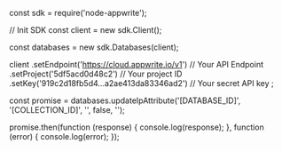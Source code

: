 const sdk = require('node-appwrite');

// Init SDK
const client = new sdk.Client();

const databases = new sdk.Databases(client);

client
    .setEndpoint('https://cloud.appwrite.io/v1') // Your API Endpoint
    .setProject('5df5acd0d48c2') // Your project ID
    .setKey('919c2d18fb5d4...a2ae413da83346ad2') // Your secret API key
;

const promise = databases.updateIpAttribute('[DATABASE_ID]', '[COLLECTION_ID]', '', false, '');

promise.then(function (response) {
    console.log(response);
}, function (error) {
    console.log(error);
});